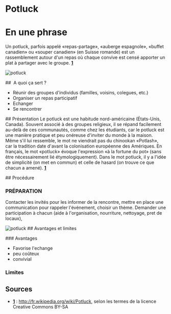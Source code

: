 # Potluck

# En une phrase  

Un potluck, parfois appelé «repas-partage», «auberge espagnole», «buffet canadien» ou «souper canadien» (en Suisse romande) est un rassemblement autour d'un repas où chaque convive est censé apporter un plat à partager avec le groupe. **[1](#note)** 


![potluck](http://4.bp.blogspot.com/-7X1WZaLD0NA/TZqjKgdVE3I/AAAAAAAAHCk/K1_3OYKL4Aw/s1600/Tofino%2Bpotluck.jpg)

##  A quoi ça sert ?

* Réunir des groupes d'individus (familles, voisins, colegues, etc.)
* Organiser un repas participatif
* Echanger
* Se rencontrer

## Présentation 
Le potluck est une habitude  nord-américaine (États-Unis, Canada). Souvent associé à des groupes religieux, il se répand facilement au-delà de ces communautés, comme chez les étudiants, car le potluck est une manière pratique et peu onéreuse d'inviter du monde à la maison.
Même s'il lui ressemble, le mot ne viendrait pas du chinookan «Potlash», car la tradition date d'avant la colonisation européenne des Amériques. En français, le mot «potluck» évoque l'expression «à la fortune du pot» (sans être nécessairement lié étymologiquement). Dans le mot potluck, il y a l'idée de simplicité (on met en commun) et celle de hasard (on trouve ce que chacun a amené). **[1](#note)** 

## Procédure 

### PRÉPARATION

Contacter les invités pour les informer de la rencontre, mettre en place une communication pour rappeler l'événement, choisir un thème. Demander une participation à chacun (aide à l'organisation, nourriture, nettoyage, pret de locaux),

![potluck](http://www.freemalaysiatoday.com/wp-content/uploads/2014/06/Potluck-Party.jpg)
## Avantages et limites 

### Avantages 

* Favorise l'echange
* peu coûteux
* convivial

### Limites 

## Sources

<a id="note">

* **[1](#note)**  : http://fr.wikipedia.org/wiki/Potluck, selon les termes de la licence Creative Commons BY-SA


